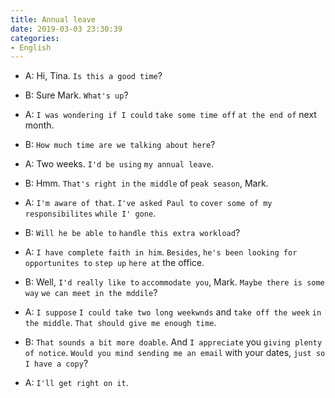 ```yaml
---
title: Annual leave
date: 2019-03-03 23:30:39
categories:
- English
---
```


- A: Hi, Tina. `Is this a good time`?

- B: Sure Mark. `What's up`?
  
- A: `I was wondering if I could` `take some time off` `at the end of` next month.

- B: `How much time are we talking about here`?

- A: Two weeks. `I'd be using` `my annual leave`.

- B: Hmm. `That's right in` `the middle` of `peak season`, Mark.

- A: `I'm aware of that`. `I've asked Paul to` `cover some of my responsibilites` `while I' gone`.

- B: `Will he be able to` `handle this extra workload`?

- A: `I have complete faith in him`. `Besides`, `he's been looking for opportunites to` `step up` `here at` the office. 

- B: Well, `I'd really like to` `accommodate you`, Mark. `Maybe there is some way` `we can meet in the mddile`?

- A: `I suppose` `I could take two long weekwnds` and `take off the week` `in the middle`. `That should give me enough time`.

- B: `That sounds a bit more doable`. And `I appreciate` you `giving plenty of notice`. `Would you mind sending me an email` with your dates, `just so I have a copy`?

- A: `I'll get right on it`.